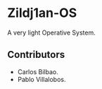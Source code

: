 # Zildj1an-OS

A very light Operative System.

## Contributors
* Carlos Bilbao.
* Pablo Villalobos.

